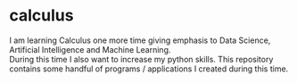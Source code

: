 # calculus
I am learning Calculus one more time giving emphasis to Data Science, Artificial Intelligence and Machine Learning.  
During this time I also want to increase my python skills. 
This repository contains some handful of programs / applications I created during this time.
